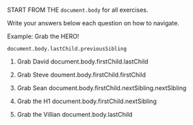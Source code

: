 START FROM THE `document.body` for all exercises.

Write your answers below each question on how to navigate.

Example: Grab the HERO!

`document.body.lastChild.previousSibling`

1. Grab David
document.body.firstChild.lastChild

2. Grab Steve
doument.body.firstChild.firstChild

3. Grab Sean
document.body.firstChild.nextSibling.nextSibling

4. Grab the H1
document.body.firstChild.nextSibling

5. Grab the Villian
document.body.lastChild